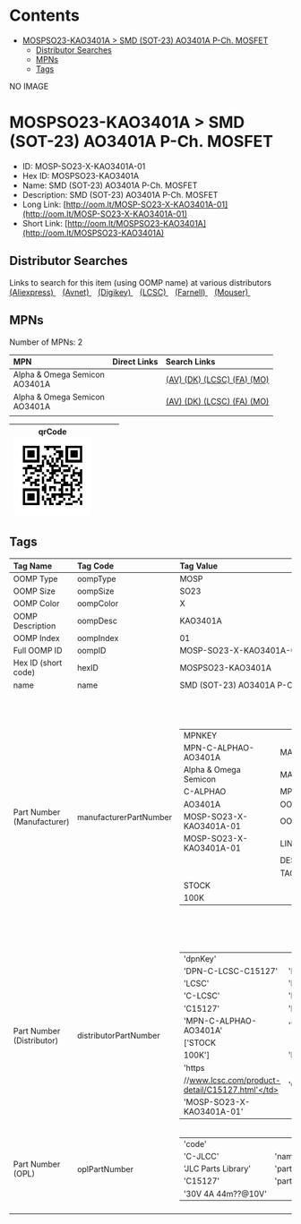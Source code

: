 



Contents
========

* [MOSPSO23-KAO3401A > SMD (SOT-23) AO3401A P-Ch. MOSFET](#mospso23-kao3401a--smd-sot-23-ao3401a-p-ch-mosfet)
	* [Distributor Searches](#distributor-searches)
	* [MPNs](#mpns)
	* [Tags](#tags)
  
NO IMAGE  
# MOSPSO23-KAO3401A > SMD (SOT-23) AO3401A P-Ch. MOSFET

- ID: MOSP-SO23-X-KAO3401A-01
- Hex ID: MOSPSO23-KAO3401A
- Name: SMD (SOT-23) AO3401A P-Ch. MOSFET
- Description: SMD (SOT-23) AO3401A P-Ch. MOSFET
- Long Link: [http://oom.lt/MOSP-SO23-X-KAO3401A-01](http://oom.lt/MOSP-SO23-X-KAO3401A-01)
- Short Link: [http://oom.lt/MOSPSO23-KAO3401A](http://oom.lt/MOSPSO23-KAO3401A)

## Distributor Searches
  
Links to search for this item (using OOMP name) at various distributors  
[(Aliexpress) ](https://www.aliexpress.com/wholesale?SearchText=1117SMD+SOT-23+AO3401A+P-Ch.+MOSFET)&nbsp;&nbsp;&nbsp;[(Avnet) ](https://www.avnet.com/shop/us/search/SMD+SOT-23+AO3401A+P-Ch.+MOSFET)&nbsp;&nbsp;&nbsp;[(Digikey) ](https://www.digikey.co.uk/en/products/result?s=SMD+SOT-23+AO3401A+P-Ch.+MOSFET)&nbsp;&nbsp;&nbsp;[(LCSC) ](https://www.lcsc.com/search?q=SMD+SOT-23+AO3401A+P-Ch.+MOSFET)&nbsp;&nbsp;&nbsp;[(Farnell) ](https://uk.farnell.com/search?st=SMD+SOT-23+AO3401A+P-Ch.+MOSFET)&nbsp;&nbsp;&nbsp;[(Mouser) ](https://www.mouser.com/c/?q=SMD+SOT-23+AO3401A+P-Ch.+MOSFET)&nbsp;&nbsp;&nbsp;
## MPNs
  
Number of MPNs: 2  

|MPN|Direct Links|Search Links|
| :--- | :--- | :--- |
|Alpha & Omega Semicon<br>AO3401A||[(AV) ](https://www.avnet.com/shop/us/search/AO3401A)[(DK) ](https://www.digikey.co.uk/products/en?keywords=AO3401A)[(LCSC) ](https://www.lcsc.com/search?q=AO3401A)[(FA) ](https://uk.farnell.com/search?st=AO3401A)[(MO) ](https://www.mouser.com/c/?q=AO3401A)|
|Alpha & Omega Semicon<br>AO3401A||[(AV) ](https://www.avnet.com/shop/us/search/AO3401A)[(DK) ](https://www.digikey.co.uk/products/en?keywords=AO3401A)[(LCSC) ](https://www.lcsc.com/search?q=AO3401A)[(FA) ](https://uk.farnell.com/search?st=AO3401A)[(MO) ](https://www.mouser.com/c/?q=AO3401A)|
||||
  

|qrCode<br>[![](https://raw.githubusercontent.com/oomlout/oomlout_OOMP_parts_V2/main/MOSP/SO23/X/KAO3401A/01/qrCode_140.png)](https://github.com/oomlout/oomlout_OOMP_parts_V2/tree/main/MOSP/SO23/X/KAO3401A/01/qrCode.png)||||
| :---: | :---: | :---: | :---: |

## Tags
  

|Tag Name|Tag Code|Tag Value|
| :--- | :--- | :--- |
|OOMP Type|oompType|MOSP|
|OOMP Size|oompSize|SO23|
|OOMP Color|oompColor|X|
|OOMP Description|oompDesc|KAO3401A|
|OOMP Index|oompIndex|01|
|Full OOMP ID|oompID|MOSP-SO23-X-KAO3401A-01|
|Hex ID (short code)|hexID|MOSPSO23-KAO3401A|
|name|name|SMD (SOT-23) AO3401A P-Ch. MOSFET|
|Part Number (Manufacturer)|manufacturerPartNumber|<table><tr><td>MPNKEY</td></tr><tr><td> MPN-C-ALPHAO-AO3401A</td><td> MANUFACTURER</td></tr><tr><td> Alpha & Omega Semicon</td><td> MANUCODE</td></tr><tr><td> C-ALPHAO</td><td> MPN</td></tr><tr><td> AO3401A</td><td> OOMPIDPARTIAL</td></tr><tr><td> MOSP-SO23-X-KAO3401A-01</td><td> OOMPID</td></tr><tr><td> MOSP-SO23-X-KAO3401A-01</td><td> LINK</td></tr><tr><td> </td><td> DESCRIPTION</td></tr><tr><td> </td><td> TAGS</td></tr><tr><td> STOCK</td></tr><tr><td>100K</td></tr></table></td><td> <table><tr><td>MPNKEY</td></tr><tr><td> MPN-C-ALPHAO-AO3401A</td><td> MANUFACTURER</td></tr><tr><td> Alpha & Omega Semicon</td><td> MANUCODE</td></tr><tr><td> C-ALPHAO</td><td> MPN</td></tr><tr><td> AO3401A</td><td> OOMPIDPARTIAL</td></tr><tr><td> MOSP-SO23-X-KAO3401A-01</td><td> OOMPID</td></tr><tr><td> MOSP-SO23-X-KAO3401A-01</td><td> LINK</td></tr><tr><td> </td><td> DESCRIPTION</td></tr><tr><td> </td><td> TAGS</td></tr><tr><td> STOCK</td></tr><tr><td>100K</td></tr></table>|
|Part Number (Distributor)|distributorPartNumber|<table><tr><td>'dpnKey'</td></tr><tr><td> 'DPN-C-LCSC-C15127'</td><td> 'DISTRIBUTOR'</td></tr><tr><td> 'LCSC'</td><td> 'DISTRCODE'</td></tr><tr><td> 'C-LCSC'</td><td> 'DPN'</td></tr><tr><td> 'C15127'</td><td> 'MPN'</td></tr><tr><td> 'MPN-C-ALPHAO-AO3401A'</td><td> 'TAGS'</td></tr><tr><td> ['STOCK</td></tr><tr><td>100K']</td><td> 'LINK'</td></tr><tr><td> 'https</td></tr><tr><td>//www.lcsc.com/product-detail/C15127.html'</td><td> 'OOMPID'</td></tr><tr><td> 'MOSP-SO23-X-KAO3401A-01'</td></tr></table>|
|Part Number (OPL)|oplPartNumber|<table><tr><td>'code'</td></tr><tr><td> 'C-JLCC'</td><td> 'name'</td></tr><tr><td> 'JLC Parts Library'</td><td> 'partID'</td></tr><tr><td> 'C15127'</td><td> 'partName'</td></tr><tr><td> '30V 4A 44m??@10V'</td></tr></table>|
||||
